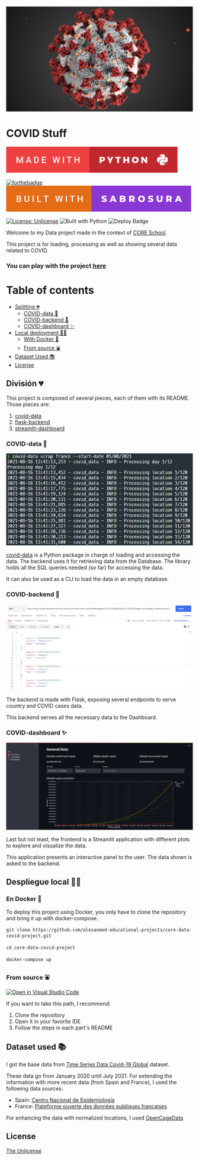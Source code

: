 ![header photo COVID](/assets/img/header.jpg!d)
# COVID Stuff
[![forthebadge made-with-python](assets/img/made-with-python.svg)](https://www.python.org/)

[![forthebadge](https://forthebadge.com/images/badges/built-with-love.svg)](https://forthebadge.com)
[![forthebadge](/assets/img/built-with-sabrosura.svg)](https://forthebadge.com)


[![License: Unlicense](https://img.shields.io/badge/license-Unlicense-blue.svg)](http://unlicense.org/)
![Built with Python](https://img.shields.io/pypi/pyversions/covid-data)
![Deploy Badge](https://github.com/alesanmed-educational-projects/core-data-covid-project/actions/workflows/okteto_deploy.yml/badge.svg)

Welcome to my Data project made in the context of [CORE School](https://www.corecode.school/).

This project is for loading, processing as well as showing several data related to COVID.

### You can play with the project [here](https://covid-data-alesanmed.cloud.okteto.net/)

# Table of contents

- [Splitting 💔](#splitting)
  - [COVID-data 🤖](#covid-data)
  - [COVID-backend 📡](#covid-backend)
  - [COVID-dashboard ✨](#covid-dashboard)
- [Local deployment 🔨🔧](#local-deployment)
  - [With Docker 🐳](#with-docker)
  - [From source ⛲](#from-source)
- [Dataset Used 📚](#data-used)
- [License](#license)

## División 💔 <a name="splitting"></a>

This project is composed of several pieces, each of them with its README. Those pieces are:

1. [covid-data](https://github.com/alesanmed-educational-projects/covid-data)
2. [flask-backend](backend)
3. [streamlit-dashboard](dashboard)

### COVID-data 🤖 <a name="covid-data"></a>

![CLI usage](/assets/img/CLI.png)

[covid-data](https://pypi.org/project/covid-data/) is a Python package in charge of loading and accessing the data. The backend uses it for retrieving data from the Database. The library holds all the SQL queries needed (so far) for accessing the data.

It can also be used as a CLI to load the data in an empty database.

### COVID-backend 📡 <a name="covid-backend"></a>

![Postman API request](/assets/img/API_req.png)

The backend is made with Flask, exposing several endpoints to serve country and COVID cases data.

This backend serves all the necessary data to the Dashboard.

### COVID-dashboard ✨ <a name="covid-dashboard"></a>

![Dashboard image](/assets/img/dashboard.png)

Last but not least, the frontend is a Streamlit application with different plots to explore and visualize the data.

This application presents an interactive panel to the user. The data shown is asked to the backend.

## Despliegue local 🔨🔧 <a name="local-deployment"></a>

### En Docker 🐳 <a name="with-docker"></a>

To deploy this project using Docker, you only have to clone the repository and bring it up with docker-compose.

```
git clone https://github.com/alesanmed-educational-projects/core-data-covid-project.git

cd core-data-covid-project

docker-compose up
```

### From source ⛲ <a name="from-source"></a>

[![Open in Visual Studio Code](https://open.vscode.dev/badges/open-in-vscode.svg)](https://open.vscode.dev/alesanmed-educational-projects/core-data-covid-project)


If you want to take this path, I recommend:
 1. Clone the repository
 2. Open it in your favorite IDE
 3. Follow the steps in each part's README

## Dataset used 📚 <a name="data-used"></a>

I got the base data from [Time Series Data Covid-19 Global](https://www.kaggle.com/baguspurnama/covid-confirmed-global) dataset.

These data go from January 2020 until July 2021. For extending the information with more recent data (from Spain and France), I used the following data sources:

- Spain: [Centro Nacional de Epidemiología](https://cnecovid.isciii.es/)
- France: [Plateforme ouverte des données publiques françaises](https://www.data.gouv.fr/fr/)

For enhancing the data with normalized locations, I used [OpenCageData](https://opencagedata.com/)

## License

[The Unlicense](LICENSE)
